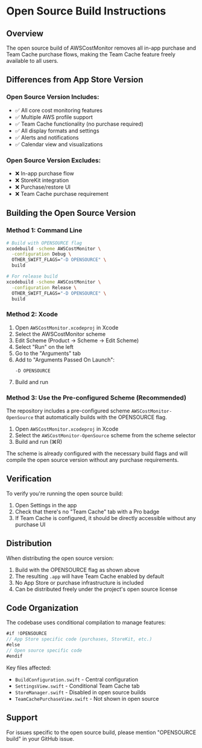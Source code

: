 # Open Source Build Instructions

## Overview

The open source build of AWSCostMonitor removes all in-app purchase and Team Cache purchase flows, making the Team Cache feature freely available to all users.

## Differences from App Store Version

### Open Source Version Includes:
- ✅ All core cost monitoring features
- ✅ Multiple AWS profile support
- ✅ Team Cache functionality (no purchase required)
- ✅ All display formats and settings
- ✅ Alerts and notifications
- ✅ Calendar view and visualizations

### Open Source Version Excludes:
- ❌ In-app purchase flow
- ❌ StoreKit integration
- ❌ Purchase/restore UI
- ❌ Team Cache purchase requirement

## Building the Open Source Version

### Method 1: Command Line

```bash
# Build with OPENSOURCE flag
xcodebuild -scheme AWSCostMonitor \
  -configuration Debug \
  OTHER_SWIFT_FLAGS="-D OPENSOURCE" \
  build

# For release build
xcodebuild -scheme AWSCostMonitor \
  -configuration Release \
  OTHER_SWIFT_FLAGS="-D OPENSOURCE" \
  build
```

### Method 2: Xcode

1. Open `AWSCostMonitor.xcodeproj` in Xcode
2. Select the AWSCostMonitor scheme
3. Edit Scheme (Product → Scheme → Edit Scheme)
4. Select "Run" on the left
5. Go to the "Arguments" tab
6. Add to "Arguments Passed On Launch":
   ```
   -D OPENSOURCE
   ```
7. Build and run

### Method 3: Use the Pre-configured Scheme (Recommended)

The repository includes a pre-configured scheme `AWSCostMonitor-OpenSource` that automatically builds with the OPENSOURCE flag.

1. Open `AWSCostMonitor.xcodeproj` in Xcode
2. Select the `AWSCostMonitor-OpenSource` scheme from the scheme selector
3. Build and run (⌘R)

The scheme is already configured with the necessary build flags and will compile the open source version without any purchase requirements.

## Verification

To verify you're running the open source build:

1. Open Settings in the app
2. Check that there's no "Team Cache" tab with a Pro badge
3. If Team Cache is configured, it should be directly accessible without any purchase UI

## Distribution

When distributing the open source version:

1. Build with the OPENSOURCE flag as shown above
2. The resulting `.app` will have Team Cache enabled by default
3. No App Store or purchase infrastructure is included
4. Can be distributed freely under the project's open source license

## Code Organization

The codebase uses conditional compilation to manage features:

```swift
#if !OPENSOURCE
// App Store specific code (purchases, StoreKit, etc.)
#else
// Open source specific code
#endif
```

Key files affected:
- `BuildConfiguration.swift` - Central configuration
- `SettingsView.swift` - Conditional Team Cache tab
- `StoreManager.swift` - Disabled in open source builds
- `TeamCachePurchaseView.swift` - Not shown in open source

## Support

For issues specific to the open source build, please mention "OPENSOURCE build" in your GitHub issue.